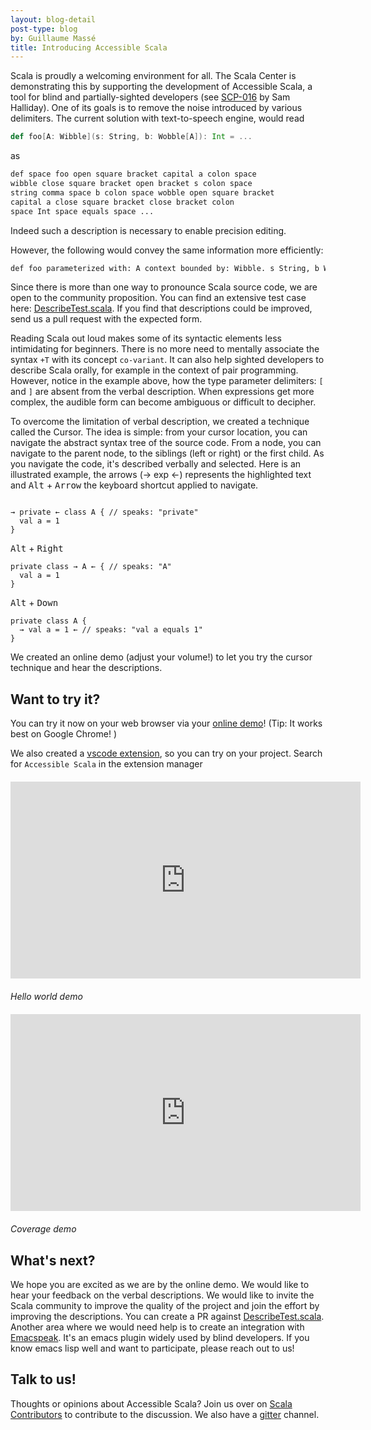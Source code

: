 ```yaml
---
layout: blog-detail
post-type: blog
by: Guillaume Massé
title: Introducing Accessible Scala
---
```


  Scala is proudly a welcoming environment for all. The Scala Center is demonstrating this by supporting 
the development of Accessible Scala, a tool for blind and partially-sighted developers (see [SCP-016] by Sam Halliday).
One of its goals is to remove the noise introduced by various delimiters. The current solution with
text-to-speech engine, would read 

```scala
def foo[A: Wibble](s: String, b: Wobble[A]): Int = ...
```

as

```bash
def space foo open square bracket capital a colon space
wibble close square bracket open bracket s colon space
string comma space b colon space wobble open square bracket
capital a close square bracket close bracket colon
space Int space equals space ...
```

Indeed such a description is necessary to enable precision editing.

However, the following would convey the same information more efficiently:

```bash
def foo parameterized with: A context bounded by: Wibble. s String, b Wobble of A returns: Int
```
  
Since there is more than one way to pronounce Scala source code, we are open to the community proposition. You can find an extensive test case
here: [DescribeTest.scala]. If you find that descriptions could be improved, send us a pull request with the 
expected form.

  Reading Scala out loud makes some of its syntactic elements less intimidating for beginners. There is no more 
need to mentally associate the syntax `+T` with its concept `co-variant`. It can also help sighted developers to describe Scala orally, for example in the context of pair programming. However, notice in the example above, how the type parameter delimiters: `[` and `]` are absent from the verbal description. When expressions get more complex, the audible form can become ambiguous or difficult to decipher. 

  To overcome the limitation of verbal description, we created a technique called the Cursor. The idea is simple:
from your cursor location, you can navigate the abstract syntax tree of the source code. From a node, you can
navigate to the parent node, to the siblings (left or right) or the first child. As you navigate the code,
it's described verbally and selected. Here is an illustrated example, the arrows (→ exp ←) represents the highlighted text and <kbd>Alt</kbd> + <kbd>Arrow</kbd> the keyboard shortcut applied to navigate. 

```

→ private ← class A { // speaks: "private"
  val a = 1
}
```

<kbd>Alt</kbd> + <kbd>Right</kbd>

```
private class → A ← { // speaks: "A"
  val a = 1
}
```

<kbd>Alt</kbd> + <kbd>Down</kbd>

```
private class A {
  → val a = 1 ← // speaks: "val a equals 1"
}
```

We created an online demo (adjust your volume!) to let you try the cursor 
technique and hear the descriptions.

## Want to try it?

You can try it now on your web browser via your [online demo]! (Tip: It works best on Google Chrome! )

We also created a [vscode extension], so you can try on your project. Search for `Accessible Scala` in the 
extension manager

<div style="margin: 20px auto; width: 560px;">
  <iframe style="margin: 20px auto; display: block;" width="560" height="315" src="https://www.youtube.com/embed/Y7xz0-KkBOU" frameborder="0" allow="autoplay; encrypted-media" allowfullscreen></iframe>

  <i>Hello world demo</i>

  <iframe style="margin: 20px auto; display: block;" width="560" height="315" src="https://www.youtube.com/embed/Up2ytnrsX6s" frameborder="0" allow="autoplay; encrypted-media" allowfullscreen></iframe>

  <i>Coverage demo</i>
</div>


## What's next?

We hope you are excited as we are by the online demo. We would like to hear your feedback on the verbal 
descriptions. We would like to invite the Scala community to improve the quality of the project and join the
effort by improving the descriptions. You can create a PR against [DescribeTest.scala]. Another area where we would need help is to create an integration with [Emacspeak]. It's an emacs plugin widely used by blind developers. If you
know emacs lisp well and want to participate, please reach out to us!

## Talk to us!

Thoughts or opinions about Accessible Scala? Join us over on [Scala Contributors] to contribute to the discussion.
We also have a [gitter] channel.

[SCP-016]: https://github.com/scalacenter/advisoryboard/blob/master/proposals/016-verbal-descriptions.md
[vscode extension]: https://marketplace.visualstudio.com/items?itemName=scala-center.accessible-scala
[online demo]: https://scalacenter.github.io/accessible-scala-demo/
[DescribeTest.scala]: https://github.com/scalacenter/accessible-scala/blob/master/tests/unit/src/test/scala/ch.epfl.scala.accessible/DescribeTest.scala
[Emacspeak]: https://github.com/tvraman/emacspeak
[gitter]: https://gitter.im/scalacenter/accessible-scala
[Scala Contributors]: https://contributors.scala-lang.org/t/introducing-accessible-scala/1987
